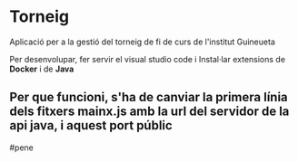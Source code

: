 # Torneig
Aplicació per a la gestió del torneig de fi de curs de l'institut Guineueta

Per desenvolupar, fer servir el visual studio code i Instal·lar extensions de **Docker** i de **Java**

Per que funcioni, s'ha de canviar la primera línia dels fitxers mainx.js amb la url del servidor de la api java, i  aquest port públic
----
#pene